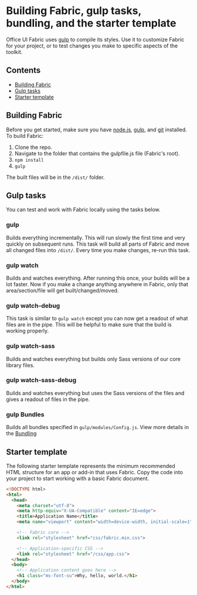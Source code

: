 # Building Fabric, gulp tasks, bundling, and the starter template

Office UI Fabric uses [gulp](http://gulpjs.com/) to compile its styles. Use it to customize Fabric for your project, or to test changes you make to specific aspects of the toolkit.

## Contents

- [Building Fabric](#building-fabric)
- [Gulp tasks](#gulp-tasks)
- [Starter template](#starter-template)

## Building Fabric

Before you get started, make sure you have [node.js](https://nodejs.org/), [gulp](http://gulpjs.com/), and [git](https://git-scm.com/) installed. To build Fabric:

1. Clone the repo.
2. Navigate to the folder that contains the gulpfile.js file (Fabric's root).
3. `npm install`
4. `gulp`

The built files will be in the `/dist/` folder.

## Gulp tasks

You can test and work with Fabric locally using the tasks below.

### gulp

Builds everything incrementally. This will run slowly the first time and very quickly on subsequent runs. This task will build all parts of Fabric and move all changed files into `/dist/`. Every time you make changes, re-run this task.

### gulp watch

Builds and watches everything. After running this once, your builds will be a lot faster. Now if you make a change anything anywhere in Fabric, only that area/section/file will get built/changed/moved.

### gulp watch-debug

This task is similar to `gulp watch` except you can now get a readout of what files are in the pipe. This will be helpful to make sure that the build is working properly. 

### gulp watch-sass

Builds and watches everything but builds only Sass versions of our core library files.

### gulp watch-sass-debug

Builds and watches everything but uses the Sass versions of the files and gives a readout of files in the pipe.

### gulp Bundles

Builds all bundles specified in `gulp/modules/Config.js`. View more details in the [Bundling](https://github.com/OfficeDev/Office-UI-Fabric/blob/master/ghdocs/BUNDLING.md)

## Starter template

The following starter template represents the minimum recommended HTML structure for an app or add-in that uses Fabric. Copy the code into your project to start working with a basic Fabric document.

```html
<!DOCTYPE html>
<html>
  <head>
    <meta charset="utf-8">
    <meta http-equiv="X-UA-Compatible" content="IE=edge">
    <title>Application Name</title>
    <meta name="viewport" content="width=device-width, initial-scale=1">

    <!-- Fabric core -->
    <link rel="stylesheet" href="css/fabric.min.css">

    <!-- Application-specific CSS -->
    <link rel="stylesheet" href="/css/app.css">
  </head>
  <body>
    <!-- Application content goes here -->
    <h1 class="ms-font-su">Why, hello, world.</h1>
  </body>
</html>
```
